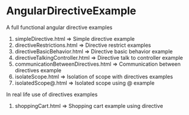 # AngularDirectiveExample
A full functional angular directive examples

1. simpleDirective.html	                => Simple directive example
2. directiveRestrictions.html	        => Directive restrict examples
3. directiveBasicBehavior.html	        => Directive basic behavior example
4. directiveTalkingController.html      => Directive talk to controller example
5. communicationBetweenDirectives.html  => Communication between directives example
6. isolateScope.html                    => Isolation of scope with directives examples
7. isolatedScope@.html                  => Isolated scope using @ example


In real life use of directives examples

1. shoppingCart.html	                => Shopping cart example using directive